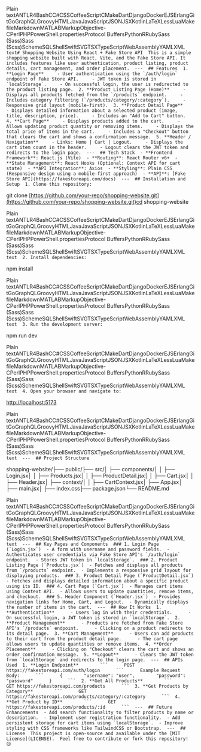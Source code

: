 Plain textANTLR4BashCC#CSSCoffeeScriptCMakeDartDjangoDockerEJSErlangGitGoGraphQLGroovyHTMLJavaJavaScriptJSONJSXKotlinLaTeXLessLuaMakefileMarkdownMATLABMarkupObjective-CPerlPHPPowerShell.propertiesProtocol BuffersPythonRRubySass (Sass)Sass (Scss)SchemeSQLShellSwiftSVGTSXTypeScriptWebAssemblyYAMLXML``   text# Shopping Website Using React + Fake Store API  This is a simple shopping website built with React, Vite, and the Fake Store API. It includes features like user authentication, product listing, product details, cart management, and order placement.  ---  ## Features  1. **Login Page**     - User authentication using the `/auth/login` endpoint of Fake Store API.     - JWT token is stored in `localStorage`.     - On successful login, the user is redirected to the product listing page.  2. **Product Listing Page (Home)**     - Displays all products fetched from the `/products` endpoint.     - Includes category filtering (`/products/category/:category`).     - Responsive grid layout (mobile-first).  3. **Product Detail Page**     - Displays detailed information about a selected product (image, title, description, price).     - Includes an "Add to Cart" button.  4. **Cart Page**     - Displays products added to the cart.     - Allows updating product quantity or removing items.     - Displays the total price of items in the cart.     - Includes a "Checkout" button that clears the cart and shows a confirmation message.  5. **Header / Navigation**     - Links: Home | Cart | Logout.     - Displays the cart item count in the header.     - Logout clears the JWT token and redirects to the login page.  ---  ## Tech Stack  - **Frontend Framework**: React.js (Vite)  - **Routing**: React Router v6+  - **State Management**: React Hooks (Optional: Context API for cart state)  - **API Integration**: Axios  - **Styling**: Plain CSS (Responsive design using a mobile-first approach)  - **API**: [Fake Store API](https://fakestoreapi.com/docs)  ---  ## Installation and Setup  1. Clone this repository:   ``

git clone [https://github.com/your-repo/shopping-website.git](https://github.com/your-repo/shopping-website.git)cd shopping-website

Plain textANTLR4BashCC#CSSCoffeeScriptCMakeDartDjangoDockerEJSErlangGitGoGraphQLGroovyHTMLJavaJavaScriptJSONJSXKotlinLaTeXLessLuaMakefileMarkdownMATLABMarkupObjective-CPerlPHPPowerShell.propertiesProtocol BuffersPythonRRubySass (Sass)Sass (Scss)SchemeSQLShellSwiftSVGTSXTypeScriptWebAssemblyYAMLXML`   text  2. Install dependencies:   `

npm install

Plain textANTLR4BashCC#CSSCoffeeScriptCMakeDartDjangoDockerEJSErlangGitGoGraphQLGroovyHTMLJavaJavaScriptJSONJSXKotlinLaTeXLessLuaMakefileMarkdownMATLABMarkupObjective-CPerlPHPPowerShell.propertiesProtocol BuffersPythonRRubySass (Sass)Sass (Scss)SchemeSQLShellSwiftSVGTSXTypeScriptWebAssemblyYAMLXML`   text  3. Run the development server:   `

npm run dev

Plain textANTLR4BashCC#CSSCoffeeScriptCMakeDartDjangoDockerEJSErlangGitGoGraphQLGroovyHTMLJavaJavaScriptJSONJSXKotlinLaTeXLessLuaMakefileMarkdownMATLABMarkupObjective-CPerlPHPPowerShell.propertiesProtocol BuffersPythonRRubySass (Sass)Sass (Scss)SchemeSQLShellSwiftSVGTSXTypeScriptWebAssemblyYAMLXML`   text  4. Open your browser and navigate to:   `

[http://localhost:5173](http://localhost:5173/)

Plain textANTLR4BashCC#CSSCoffeeScriptCMakeDartDjangoDockerEJSErlangGitGoGraphQLGroovyHTMLJavaJavaScriptJSONJSXKotlinLaTeXLessLuaMakefileMarkdownMATLABMarkupObjective-CPerlPHPPowerShell.propertiesProtocol BuffersPythonRRubySass (Sass)Sass (Scss)SchemeSQLShellSwiftSVGTSXTypeScriptWebAssemblyYAMLXML`   text  ---  ## Project Structure   `

shopping-website/├── public/├── src/│ ├── components/│ │ ├── Login.jsx│ │ ├── Products.jsx│ │ ├── ProductDetail.jsx│ │ ├── Cart.jsx│ │ ├── Header.jsx│ ├── context/│ │ ├── CartContext.jsx│ ├── App.jsx│ ├── main.jsx│ ├── index.css├── package.json└── README.md

Plain textANTLR4BashCC#CSSCoffeeScriptCMakeDartDjangoDockerEJSErlangGitGoGraphQLGroovyHTMLJavaJavaScriptJSONJSXKotlinLaTeXLessLuaMakefileMarkdownMATLABMarkupObjective-CPerlPHPPowerShell.propertiesProtocol BuffersPythonRRubySass (Sass)Sass (Scss)SchemeSQLShellSwiftSVGTSXTypeScriptWebAssemblyYAMLXML``   text  ---  ## Key Pages and Components  ### 1. Login Page (`Login.jsx`)  - A form with username and password fields.  - Authenticates user credentials via Fake Store API's `/auth/login` endpoint.  - Stores JWT token in `localStorage`.  ### 2. Product Listing Page (`Products.jsx`)  - Fetches and displays all products from `/products` endpoint.  - Implements a responsive grid layout for displaying products.  ### 3. Product Detail Page (`ProductDetail.jsx`)  - Fetches and displays detailed information about a specific product using its ID.  ### 4. Cart Page (`Cart.jsx`)  - Manages cart items using Context API.  - Allows users to update quantities, remove items, and checkout.  ### 5. Header Component (`Header.jsx`)  - Provides navigation links for Home, Cart, and Logout.  - Dynamically displays the number of items in the cart.  ---  ## How It Works  1. **Authentication**      - Users log in with their credentials.      - On successful login, a JWT token is stored in `localStorage`.  2. **Product Management**      - Products are fetched from Fake Store API's `/products` endpoint.      - Clicking on a product redirects to its detail page.  3. **Cart Management**      - Users can add products to their cart from the product detail page.      - The cart page allows users to update quantities or remove items.  4. **Order Placement**      - Clicking on "Checkout" clears the cart and shows an order confirmation message.  5. **Logout**      - Clears the JWT token from `localStorage` and redirects to the login page.  ---  ## APIs Used  1. **Login Endpoint**        ```      POST https://fakestoreapi.com/auth/login      ```      Example Request Body:      ```      {        "username": "user",        "password": "password"      }      ```  2. **Get All Products**        ```      GET https://fakestoreapi.com/products      ```  3. **Get Products by Category**        ```      GET https://fakestoreapi.com/products/category/:category      ```  4. **Get Product by ID**        ```      GET https://fakestoreapi.com/products/:id      ```  ---  ## Future Enhancements  - Add search functionality to filter products by name or description.  - Implement user registration functionality.  - Add persistent storage for cart items using `localStorage`.  - Improve styling with CSS frameworks like TailwindCSS or Bootstrap.  ---  ## License  This project is open-source and available under the [MIT License](LICENSE).  Feel free to contribute or fork this repository! 😊   ``
